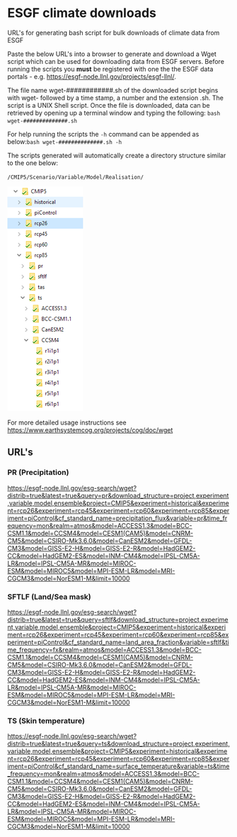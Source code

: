 # ESGF climate downloads
URL's for generating bash script for bulk downloads of climate data from ESGF

Paste the below URL's into a browser to generate and download a Wget script which can be used for downloading data from ESGF servers. Before running the scripts you **must** be registered with one the the ESGF data portals - e.g. https://esgf-node.llnl.gov/projects/esgf-llnl/.

The file name wget-############.sh of the downloaded script begins with wget- followed by a time stamp, a number and the extension .sh. The script is a UNIX Shell script. Once the file is downloaded, data can be retrieved by opening up a terminal window and typing the following: `bash wget-##############.sh`

For help running the scripts the `-h` command can be appended as below:`bash wget-##############.sh -h`

The scripts generated will automatically create a directory structure similar to the one below:

`/CMIP5/Scenario/Variable/Model/Realisation/`

![CMIP5 directory structure](/DirStructure.PNG?raw=true "CMIP5 directory structure")

For more detailed usage instructions see https://www.earthsystemcog.org/projects/cog/doc/wget

## URL's 
### PR (Precipitation)
https://esgf-node.llnl.gov/esg-search/wget?distrib=true&latest=true&query=pr&download_structure=project,experiment,variable,model,ensemble&project=CMIP5&experiment=historical&experiment=rcp26&experiment=rcp45&experiment=rcp60&experiment=rcp85&experiment=piControl&cf_standard_name=precipitation_flux&variable=pr&time_frequency=mon&realm=atmos&model=ACCESS1.3&model=BCC-CSM1.1&model=CCSM4&model=CESM1(CAM5)&model=CNRM-CM5&model=CSIRO-Mk3.6.0&model=CanESM2&model=GFDL-CM3&model=GISS-E2-H&model=GISS-E2-R&model=HadGEM2-CC&model=HadGEM2-ES&model=INM-CM4&model=IPSL-CM5A-LR&model=IPSL-CM5A-MR&model=MIROC-ESM&model=MIROC5&model=MPI-ESM-LR&model=MRI-CGCM3&model=NorESM1-M&limit=10000

### SFTLF (Land/Sea mask)
https://esgf-node.llnl.gov/esg-search/wget?distrib=true&latest=true&query=sftlf&download_structure=project,experiment,variable,model,ensemble&project=CMIP5&experiment=historical&experiment=rcp26&experiment=rcp45&experiment=rcp60&experiment=rcp85&experiment=piControl&cf_standard_name=land_area_fraction&variable=sftlf&time_frequency=fx&realm=atmos&model=ACCESS1.3&model=BCC-CSM1.1&model=CCSM4&model=CESM1(CAM5)&model=CNRM-CM5&model=CSIRO-Mk3.6.0&model=CanESM2&model=GFDL-CM3&model=GISS-E2-H&model=GISS-E2-R&model=HadGEM2-CC&model=HadGEM2-ES&model=INM-CM4&model=IPSL-CM5A-LR&model=IPSL-CM5A-MR&model=MIROC-ESM&model=MIROC5&model=MPI-ESM-LR&model=MRI-CGCM3&model=NorESM1-M&limit=10000

### TS (Skin temperature)
https://esgf-node.llnl.gov/esg-search/wget?distrib=true&latest=true&query=ts&download_structure=project,experiment,variable,model,ensemble&project=CMIP5&experiment=historical&experiment=rcp26&experiment=rcp45&experiment=rcp60&experiment=rcp85&experiment=piControl&cf_standard_name=surface_temperature&variable=ts&time_frequency=mon&realm=atmos&model=ACCESS1.3&model=BCC-CSM1.1&model=CCSM4&model=CESM1(CAM5)&model=CNRM-CM5&model=CSIRO-Mk3.6.0&model=CanESM2&model=GFDL-CM3&model=GISS-E2-H&model=GISS-E2-R&model=HadGEM2-CC&model=HadGEM2-ES&model=INM-CM4&model=IPSL-CM5A-LR&model=IPSL-CM5A-MR&model=MIROC-ESM&model=MIROC5&model=MPI-ESM-LR&model=MRI-CGCM3&model=NorESM1-M&limit=10000
